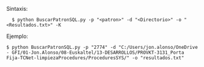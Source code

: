 

Sintaxis:

      $ python BuscarPatronSQL.py -p "<patron>" -d "<Directorio>" -o "<Resultados.txt>" -K


Ejemplo:

    $ python BuscarPatronSQL.py -p "2774" -d "C:/Users/jon.alonso/OneDrive - GFI/01-Jon.Alonso/08-Euskaltel/13-DESARROLLOS/PROVKT-3131_Porta Fija-TCNet-limpiezaProcedures/ProceduresSYS/" -o "resultados.txt"
